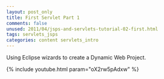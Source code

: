 ```yaml
---           
layout: post_only
title: First Servlet Part 1
comments: false
unused: 2011/04/jsps-and-servlets-tutorial-02-first.html
tags: servlets_jsps
categories: content servlets_intro
---
```


Using Eclipse wizards to create a Dynamic Web Project.

{% include youtube.html param="oX2rw5pAdxw" %}